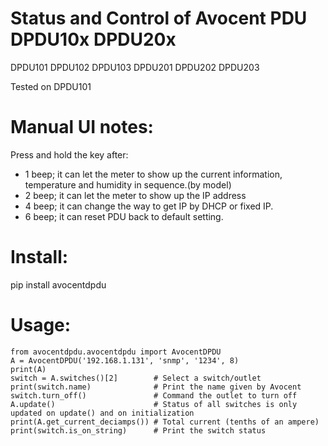 # Status and Control of Avocent PDU DPDU10x DPDU20x

DPDU101 DPDU102 DPDU103 DPDU201 DPDU202 DPDU203

Tested on DPDU101

# Manual UI notes:
Press and hold the key after:
* 1 beep; it can let the meter to show up the current information, temperature and humidity in sequence.(by model)
* 2 beep; it can let the meter to show up the IP address
* 4 beep; it can change the way to get IP by DHCP or fixed IP.
* 6 beep; it can reset PDU back to default setting.

# Install:
pip install avocentdpdu

# Usage:
```
from avocentdpdu.avocentdpdu import AvocentDPDU
A = AvocentDPDU('192.168.1.131', 'snmp', '1234', 8)
print(A)
switch = A.switches()[2]        # Select a switch/outlet
print(switch.name)              # Print the name given by Avocent
switch.turn_off()               # Command the outlet to turn off
A.update()                      # Status of all switches is only updated on update() and on initialization
print(A.get_current_deciamps()) # Total current (tenths of an ampere)
print(switch.is_on_string)      # Print the switch status
```
